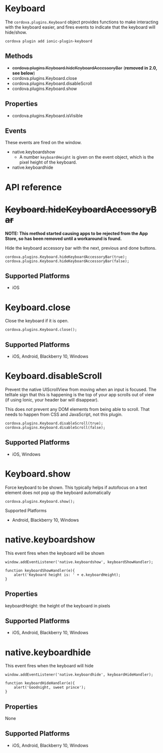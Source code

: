 Keyboard
======

The `cordova.plugins.Keyboard` object provides functions to make interacting with the keyboard easier, and fires events to indicate that the keyboard will hide/show.

    cordova plugin add ionic-plugin-keyboard

Methods
-------

- ~~cordova.plugins.Keyboard.hideKeyboardAccessoryBar~~ (**removed in 2.0, see below**)
- cordova.plugins.Keyboard.close
- cordova.plugins.Keyboard.disableScroll
- cordova.plugins.Keyboard.show

Properties
--------

- cordova.plugins.Keyboard.isVisible

Events
--------

These events are fired on the window.

- native.keyboardshow
  * A number `keyboardHeight` is given on the event object, which is the pixel height of the keyboard.
- native.keyboardhide


# API reference

~~Keyboard.hideKeyboardAccessoryBar~~
=================

**NOTE: This method started causing apps to be rejected from the App Store, so has been removed until a workaround is found.**

Hide the keyboard accessory bar with the next, previous and done buttons.

    cordova.plugins.Keyboard.hideKeyboardAccessoryBar(true);
    cordova.plugins.Keyboard.hideKeyboardAccessoryBar(false);

Supported Platforms
-------------------

- iOS


Keyboard.close
=================

Close the keyboard if it is open.

    cordova.plugins.Keyboard.close();

Supported Platforms
-------------------

- iOS, Android, Blackberry 10, Windows


Keyboard.disableScroll
=================

Prevent the native UIScrollView from moving when an input is focused.  The telltale sign that this is happening is the top of your app scrolls out of view (if using Ionic, your header bar will disappear).

This does *not* prevent any DOM elements from being able to scroll.  That needs to happen from CSS and JavaScript, not this plugin. 

    cordova.plugins.Keyboard.disableScroll(true);
    cordova.plugins.Keyboard.disableScroll(false);

Supported Platforms
-------------------

- iOS, Windows

Keyboard.show
=================

Force keyboard to be shown. This typically helps if autofocus on a text element does not pop up the keyboard automatically

    cordova.plugins.Keyboard.show();

Supported Platforms

- Android, Blackberry 10, Windows

native.keyboardshow
=================

This event fires when the keyboard will be shown

    window.addEventListener('native.keyboardshow', keyboardShowHandler);

    function keyboardShowHandler(e){
        alert('Keyboard height is: ' + e.keyboardHeight);
    }

Properties
-----------

keyboardHeight: the height of the keyboard in pixels


Supported Platforms
-------------------

- iOS, Android, Blackberry 10, Windows


native.keyboardhide
=================

This event fires when the keyboard will hide

    window.addEventListener('native.keyboardhide', keyboardHideHandler);

    function keyboardHideHandler(e){
        alert('Goodnight, sweet prince');
    }

Properties
-----------

None

Supported Platforms
-------------------

- iOS, Android, Blackberry 10, Windows
